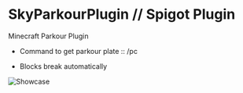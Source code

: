 # SkyParkourPlugin // Spigot Plugin

Minecraft Parkour Plugin
- Command to get parkour plate :: /pc
* Blocks break automatically


![Showcase](https://github.com/Dreaght/SkyParkourPlugin/assets/111290888/c7099d34-4f7e-473d-b782-6cb7850e1793)

